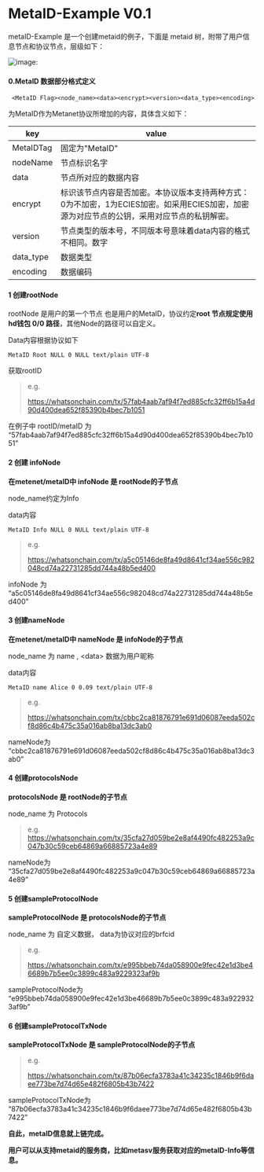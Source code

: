 # MetaID-Example V0.1



metaID-Example 是一个创建metaid的例子，下面是 metaid 树，附带了用户信息节点和协议节点，层级如下：

![image](https://github.com/showMoneyapp/MetaID/blob/master/doc/zh/res/zh_4.png):

#### 0.MetaID 数据部分格式定义

```
 <MetaID Flag><node_name><data><encrypt><version><data_type><encoding>  
```

为MetaID作为Metanet协议所增加的内容，具体含义如下：


| key       | value                                                        |
| --------- | ------------------------------------------------------------ |
| MetaIDTag | 固定为"MetaID"                                               |
| nodeName  | 节点标识名字                                                 |
| data      | 节点所对应的数据内容                                         |
| encrypt   | 标识该节点内容是否加密。本协议版本支持两种方式：0为不加密，1为ECIES加密。如采用ECIES加密，加密源为对应节点的公钥，采用对应节点的私钥解密。 |
| version   | 节点类型的版本号，不同版本号意味着data内容的格式不相同。数字 |
| data_type | 数据类型                                                     |
| encoding  | 数据编码                                                     |

#### 1 创建rootNode

rootNode 是用户的第一个节点 也是用户的MetaID，协议约定**root 节点规定使用hd钱包 0/0 路径**，其他Node的路径可以自定义。

Data内容根据协议如下

```
MetaID Root NULL 0 NULL text/plain UTF-8
```

获取rootID

> e.g.
>
> https://whatsonchain.com/tx/57fab4aab7af94f7ed885cfc32ff6b15a4d90d400dea652f85390b4bec7b1051
>

在例子中 rootID/metaID 为 “57fab4aab7af94f7ed885cfc32ff6b15a4d90d400dea652f85390b4bec7b1051”

#### 2 创建 infoNode

**在metenet/metaID中 infoNode 是 rootNode的子节点**

node_name约定为Info

data内容

```
MetaID Info NULL 0 NULL text/plain UTF-8
```

> e.g.
>
> https://whatsonchain.com/tx/a5c05146de8fa49d8641cf34ae556c982048cd74a22731285dd744a48b5ed400
>

infoNode 为 “a5c05146de8fa49d8641cf34ae556c982048cd74a22731285dd744a48b5ed400”



#### 3 创建nameNode

**在metenet/metaID中 nameNode 是 infoNode的子节点**

node_name 为 name , \<data\> 数据为用户昵称

data内容

```
MetaID name Alice 0 0.09 text/plain UTF-8
```

> e.g.
>
> https://whatsonchain.com/tx/cbbc2ca81876791e691d06087eeda502cf8d86c4b475c35a016ab8ba13dc3ab0
>

nameNode为 “cbbc2ca81876791e691d06087eeda502cf8d86c4b475c35a016ab8ba13dc3ab0”



#### 4 创建protocolsNode

**protocolsNode 是 rootNode的子节点**

node_name 为 Protocols

>  e.g.
> https://whatsonchain.com/tx/35cfa27d059be2e8af4490fc482253a9c047b30c59ceb64869a66885723a4e89

nameNode为 “35cfa27d059be2e8af4490fc482253a9c047b30c59ceb64869a66885723a4e89”

#### 5 创建sampleProtocolNode

**sampleProtocolNode 是 protocolsNode的子节点**

node_name 为 自定义数据， data为协议对应的brfcid

> e.g.
>
> https://whatsonchain.com/tx/e995bbeb74da058900e9fec42e1d3be46689b7b5ee0c3899c483a9229323af9b
>

sampleProtocolNode为 “e995bbeb74da058900e9fec42e1d3be46689b7b5ee0c3899c483a9229323af9b”

#### 6 创建sampleProtocolTxNode

**sampleProtocolTxNode 是 sampleProtocolNode的子节点**

> e.g.
>
> https://whatsonchain.com/tx/87b06ecfa3783a41c34235c1846b9f6daee773be7d74d65e482f6805b43b7422
>

sampleProtocolTxNode为 “87b06ecfa3783a41c34235c1846b9f6daee773be7d74d65e482f6805b43b7422”



**自此，metaID信息就上链完成。**

**用户可以从支持metaid的服务商，比如metasv服务获取对应的metaID-Info等信息。**

